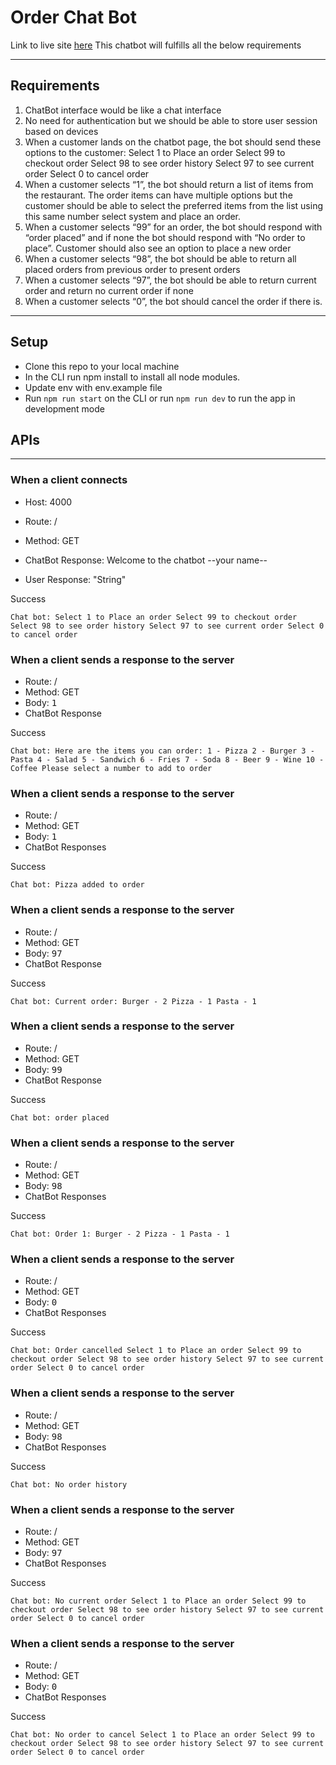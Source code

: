 # Order Chat Bot

Link to live site [here](https://okikiola-chat-bot.onrender.com/)
This chatbot will fulfills all the below requirements

---

## Requirements

1. ChatBot interface would be like a chat interface
2. No need for authentication but we should be able to store user session based on devices
3. When a customer lands on the chatbot page, the bot should send these options to the customer:
   Select 1 to Place an order
   Select 99 to checkout order
   Select 98 to see order history
   Select 97 to see current order
   Select 0 to cancel order
4. When a customer selects “1”, the bot should return a list of items from the restaurant. The order items can have multiple options but the customer should be able to select the preferred items from the list using this same number select system and place an order.
5. When a customer selects “99” for an order, the bot should respond with “order placed” and if none the bot should respond with “No order to place”. Customer should also see an option to place a new order
6. When a customer selects “98”, the bot should be able to return all placed orders from previous order to present orders
7. When a customer selects “97”, the bot should be able to return current order and return no current order if none
8. When a customer selects “0”, the bot should cancel the order if there is.

---

## Setup

- Clone this repo to your local machine
- In the CLI run npm install to install all node modules.
- Update env with env.example file
- Run `npm run start` on the CLI or run `npm run dev` to run the app in development mode

## APIs

---

### When a client connects

- Host: 4000
- Route: /
- Method: GET

- ChatBot Response: Welcome to the chatbot --your name--
- User Response: "String"

Success

```
Chat bot: Select 1 to Place an order Select 99 to checkout order Select 98 to see order history Select 97 to see current order Select 0 to cancel order

```

### When a client sends a response to the server

- Route: /
- Method: GET
- Body: <kbd>1</kbd>
- ChatBot Response

Success

```
Chat bot: Here are the items you can order: 1 - Pizza 2 - Burger 3 - Pasta 4 - Salad 5 - Sandwich 6 - Fries 7 - Soda 8 - Beer 9 - Wine 10 - Coffee Please select a number to add to order

```

### When a client sends a response to the server

- Route: /
- Method: GET
- Body: <kbd>1</kbd>
- ChatBot Responses

Success

```
Chat bot: Pizza added to order

```

### When a client sends a response to the server

- Route: /
- Method: GET
- Body: <kbd>97</kbd>
- ChatBot Response

Success

```
Chat bot: Current order: Burger - 2 Pizza - 1 Pasta - 1
```

### When a client sends a response to the server

- Route: /
- Method: GET
- Body: <kbd>99</kbd>
- ChatBot Response

Success

```
Chat bot: order placed

```

### When a client sends a response to the server

- Route: /
- Method: GET
- Body: <kbd>98</kbd>
- ChatBot Responses

Success

```
Chat bot: Order 1: Burger - 2 Pizza - 1 Pasta - 1

```

### When a client sends a response to the server

- Route: /
- Method: GET
- Body: <kbd>0</kbd>
- ChatBot Responses

Success

```
Chat bot: Order cancelled Select 1 to Place an order Select 99 to checkout order Select 98 to see order history Select 97 to see current order Select 0 to cancel order

```

### When a client sends a response to the server

- Route: /
- Method: GET
- Body: <kbd>98</kbd>
- ChatBot Responses

Success

```
Chat bot: No order history

```

### When a client sends a response to the server

- Route: /
- Method: GET
- Body: <kbd>97</kbd>
- ChatBot Responses

Success

```
Chat bot: No current order Select 1 to Place an order Select 99 to checkout order Select 98 to see order history Select 97 to see current order Select 0 to cancel order

```

### When a client sends a response to the server

- Route: /
- Method: GET
- Body: <kbd>0</kbd>
- ChatBot Responses

Success

```
Chat bot: No order to cancel Select 1 to Place an order Select 99 to checkout order Select 98 to see order history Select 97 to see current order Select 0 to cancel order
```
